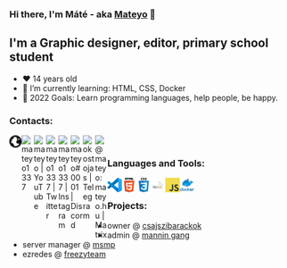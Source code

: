 ### Hi there, I'm Máté - aka [Mateyo][website] 👋 

## I'm a Graphic designer, editor, primary school student

- ❤ 14 years old
- 🌱 I’m currently learning: HTML, CSS, Docker
- 🥅 2022 Goals: Learn programming languages, help people, be happy.

### Contacts:

[<img align="left" alt="mateyo.hu" width="22px" src="https://raw.githubusercontent.com/iconic/open-iconic/master/svg/globe.svg" />][website]
[<img align="left" alt="mateyo1337" width="22px" src="https://cdn.jsdelivr.net/npm/simple-icons@v3/icons/facebook.svg" />][facebook]
[<img align="left" alt="mateyo | YouTube" width="22px" src="https://cdn.jsdelivr.net/npm/simple-icons@v3/icons/youtube.svg" />][youtube]
[<img align="left" alt="mateyo1337 | Twitter" width="22px" src="https://cdn.jsdelivr.net/npm/simple-icons@v3/icons/twitter.svg" />][twitter]
[<img align="left" alt="mateyo1337 | Instagram" width="22px" src="https://cdn.jsdelivr.net/npm/simple-icons@v3/icons/instagram.svg" />][instagram]
[<img align="left" alt="mateyo#0001 | Discord" width="22px" src="https://cdn.jsdelivr.net/npm/simple-icons@v3/icons/discord.svg" />][discord]
[<img align="left" alt="okostojas | Telegram" width="22px" src="https://cdn.jsdelivr.net/npm/simple-icons@v3/icons/telegram.svg" />][telegram]
[<img align="left" alt="@mateyo:mateyo.hu | Matrix" width="22px" src="https://cdn.jsdelivr.net/npm/simple-icons@v3/icons/matrix.svg" />][matrix]

<br />

### Languages and Tools:

<img align="left" alt="Visual Studio Code" width="26px" src="https://raw.githubusercontent.com/github/explore/80688e429a7d4ef2fca1e82350fe8e3517d3494d/topics/visual-studio-code/visual-studio-code.png" />
<img align="left" alt="HTML5" width="26px" src="https://raw.githubusercontent.com/github/explore/80688e429a7d4ef2fca1e82350fe8e3517d3494d/topics/html/html.png" />
<img align="left" alt="CSS3" width="26px" src="https://raw.githubusercontent.com/github/explore/80688e429a7d4ef2fca1e82350fe8e3517d3494d/topics/css/css.png" />
<img align="left" alt="MySQL" width="26px" src="https://raw.githubusercontent.com/github/explore/80688e429a7d4ef2fca1e82350fe8e3517d3494d/topics/mysql/mysql.png" />
<img align="left" alt="JavaScript" width="26px" src="https://raw.githubusercontent.com/github/explore/80688e429a7d4ef2fca1e82350fe8e3517d3494d/topics/javascript/javascript.png" />
<img align="left" alt="Docker" width="26px" src="https://raw.githubusercontent.com/github/explore/80688e429a7d4ef2fca1e82350fe8e3517d3494d/topics/docker/docker.png" />

<br />

### Projects:

- owner @ [csajszibarackok]
- admin @ [mannin gang]
- server manager @ [msmp]
- ezredes @ [freezyteam]

[website]: https://mateyo.hu
[facebook]: https://facebook.com/mateyo1337
[twitter]: https://twitter.com/mateyo1337
[youtube]: https://youtube.com/mateyohu
[instagram]: https://instagram.com/mateyo1337
[discord]: https://dsc.bio/mateyo
[telegram]: https://t.me/okostojas
[matrix]: https://matrix.to/#/@mateyo:mateyo.hu
[mannin gang]: https://discord.gg/BVFzjwBKk2
[csajszibarackok]: https://discord.gg/wz6bWcGFpp
[msmp]: https://dsc.gg/manninsmp
[freezyteam]: https://discord.gg/KfzJ2ujZN3
